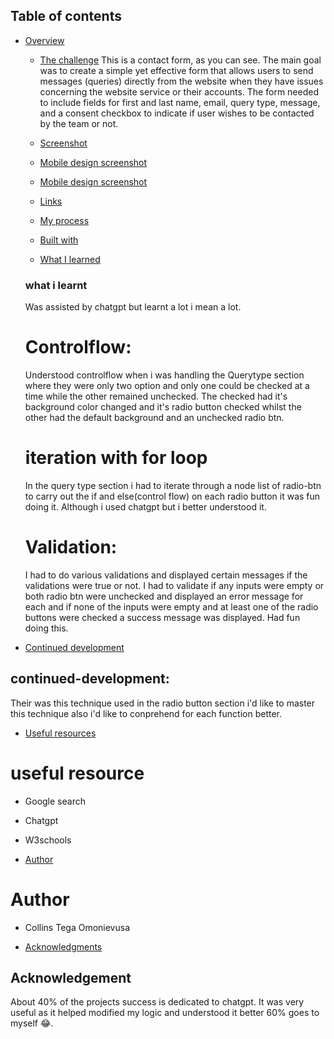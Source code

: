 ## Table of contents

- [Overview](#overview)
  - [The challenge]()
This is a contact form, as you can see. The main goal was to create a simple yet effective form that allows users to send messages (queries) directly from the website when they have issues concerning the website service or their accounts. The form needed to include fields for first and last name, email, query type, message, and a consent checkbox to indicate if user wishes to be contacted by the team or not.
  - [Screenshot](#screenshot)
  - [Mobile design screenshot](assets/images/Screenshot%202024-06-12%20085830.png)
  - [Mobile design screenshot](assets/images/Screenshot%202024-06-12%20085031.png)
  - [Links](https://contact-form-main-theta.vercel.app/)
  - [My process](#my-process)
  - [Built with](#Html-Css-and-Javascript)

  - [What I learned](#what-i-learned)
  ### what i learnt
  Was assisted by chatgpt but learnt a lot i mean a lot.
  # Controlflow:
  Understood controlflow when i was handling the Querytype section where they were only two option and only one could be checked at a time while the other remained unchecked. The checked had it's background color changed and it's radio button checked whilst the other had the default background and an unchecked radio btn.
  # iteration with for loop
  In the query type section i had to iterate through a node list of radio-btn to carry out the if and else(control flow) on each radio button it was fun doing it. Although i used chatgpt but i better understood it.
  # Validation:
  I had to do various validations and displayed certain messages if the validations were true or not. I had to validate if any inputs were empty or both radio btn were unchecked and displayed an error message for each and if none of the inputs were empty and at least one of the radio buttons were checked a success message was displayed. Had fun doing this.
  
 - [Continued development](#continued-development)
 ## continued-development:
 Their was this technique used in the radio button section i'd like to master this technique also i'd like to conprehend for each function better.

  - [Useful resources](#Google-fonts,Chatgpt)
  # useful resource
  - Google search
  - Chatgpt
  - W3schools

- [Author](#Collins-Omonievusa)
# Author
- Collins Tega Omonievusa

- [Acknowledgments](#acknowledgments)
## Acknowledgement
About 40% of the projects success is dedicated to chatgpt. It was very useful as it helped modified my logic and understood it better 60% goes to myself 😂.